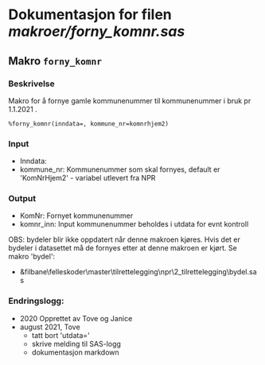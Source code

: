 
# Dokumentasjon for filen *makroer/forny_komnr.sas*


## Makro `forny_komnr`

### Beskrivelse

Makro for å fornye gamle kommunenummer til kommunenummer i bruk pr 1.1.2021 .

```
%forny_komnr(inndata=, kommune_nr=komnrhjem2)
```

### Input 
- Inndata:
- kommune_nr:  Kommunenummer som skal fornyes, default er 'KomNrHjem2' - variabel utlevert fra NPR 

### Output 
- KomNr: Fornyet kommunenummer
- komnr_inn: Input kommunenummer beholdes i utdata for evnt kontroll

OBS: bydeler blir ikke oppdatert når denne makroen kjøres. 
Hvis det er bydeler i datasettet må de fornyes etter at denne makroen er kjørt. 
Se makro 'bydel': 
- \&filbane\felleskoder\master\tilrettelegging\npr\2_tilrettelegging\bydel.sas

### Endringslogg:
- 2020 Opprettet av Tove og Janice
- august 2021, Tove
  - tatt bort 'utdata='
  - skrive melding til SAS-logg
  - dokumentasjon markdown

